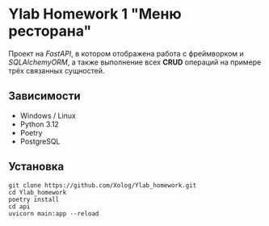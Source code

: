 # Ylab Homework 1 "Меню ресторана"

Проект на _FastAPI_, в котором отображена работа с фреймворком и _SQLAlchemyORM_, а также выполнение всех **CRUD** операций 
на примере трёх связанных сущностей.

## Зависимости
* Windows / Linux
* Python 3.12
* Poetry
* PostgreSQL

## Установка
```
git clone https://github.com/Xolog/Ylab_homework.git
cd Ylab_homework  
poetry install  
cd api
uvicorn main:app --reload  
```
